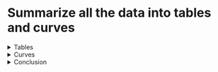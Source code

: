 # Summarize all the data into tables and curves

<details>
<summary>Tables</summary>

```bash
python summary.py
```

Note: The SE is calculated *after* averaging subsamples, because these are technical
replicates. So the divisor is the just the square root of the number of datasets.

```
-------------------------------------------------------------------------------------

m (# training observations) = 50

extra - base (pretraining boost)
┌─────────────────────────┬─────────┬──────────┬──────────┐
│ n (# test observations) ┆ lm_type ┆ mean     ┆ se       │
│ ---                     ┆ ---     ┆ ---      ┆ ---      │
│ i32                     ┆ str     ┆ f64      ┆ f64      │
╞═════════════════════════╪═════════╪══════════╪══════════╡
│ 50                      ┆ bert    ┆ 0.041272 ┆ 0.009548 │
│ 50                      ┆ gpt2    ┆ 0.03832  ┆ 0.011693 │
│ 100                     ┆ bert    ┆ 0.03886  ┆ 0.010742 │
│ 100                     ┆ gpt2    ┆ 0.04094  ┆ 0.011703 │
│ 200                     ┆ bert    ┆ 0.03902  ┆ 0.011268 │
│ 200                     ┆ gpt2    ┆ 0.043924 ┆ 0.011899 │
│ 500                     ┆ bert    ┆ 0.035112 ┆ 0.012875 │
│ 500                     ┆ gpt2    ┆ 0.046108 ┆ 0.010583 │
└─────────────────────────┴─────────┴──────────┴──────────┘

test - extra (evaluation bias)
┌─────────────────────────┬─────────┬───────────┬──────────┐
│ n (# test observations) ┆ lm_type ┆ mean      ┆ se       │
│ ---                     ┆ ---     ┆ ---       ┆ ---      │
│ i32                     ┆ str     ┆ f64       ┆ f64      │
╞═════════════════════════╪═════════╪═══════════╪══════════╡
│ 50                      ┆ bert    ┆ 0.001848  ┆ 0.002222 │
│ 50                      ┆ gpt2    ┆ 0.001832  ┆ 0.00101  │
│ 100                     ┆ bert    ┆ 0.001776  ┆ 0.001403 │
│ 100                     ┆ gpt2    ┆ 0.001096  ┆ 0.000761 │
│ 200                     ┆ bert    ┆ -0.003848 ┆ 0.00316  │
│ 200                     ┆ gpt2    ┆ -0.00046  ┆ 0.000953 │
│ 500                     ┆ bert    ┆ 0.004764  ┆ 0.005196 │
│ 500                     ┆ gpt2    ┆ -0.000764 ┆ 0.001356 │
└─────────────────────────┴─────────┴───────────┴──────────┘

-------------------------------------------------------------------------------------

m (# training observations) = 100

extra - base (pretraining boost)
┌─────────────────────────┬─────────┬──────────┬──────────┐
│ n (# test observations) ┆ lm_type ┆ mean     ┆ se       │
│ ---                     ┆ ---     ┆ ---      ┆ ---      │
│ i32                     ┆ str     ┆ f64      ┆ f64      │
╞═════════════════════════╪═════════╪══════════╪══════════╡
│ 50                      ┆ bert    ┆ 0.062064 ┆ 0.014933 │
│ 50                      ┆ gpt2    ┆ 0.021512 ┆ 0.011808 │
│ 100                     ┆ bert    ┆ 0.060996 ┆ 0.014185 │
│ 100                     ┆ gpt2    ┆ 0.024632 ┆ 0.011768 │
│ 200                     ┆ bert    ┆ 0.040692 ┆ 0.016094 │
│ 200                     ┆ gpt2    ┆ 0.062892 ┆ 0.01802  │
│ 500                     ┆ bert    ┆ 0.061296 ┆ 0.014497 │
│ 500                     ┆ gpt2    ┆ 0.038868 ┆ 0.013642 │
└─────────────────────────┴─────────┴──────────┴──────────┘

test - extra (evaluation bias)
┌─────────────────────────┬─────────┬───────────┬──────────┐
│ n (# test observations) ┆ lm_type ┆ mean      ┆ se       │
│ ---                     ┆ ---     ┆ ---       ┆ ---      │
│ i32                     ┆ str     ┆ f64       ┆ f64      │
╞═════════════════════════╪═════════╪═══════════╪══════════╡
│ 50                      ┆ bert    ┆ -0.000752 ┆ 0.001358 │
│ 50                      ┆ gpt2    ┆ -0.000512 ┆ 0.000963 │
│ 100                     ┆ bert    ┆ -0.003712 ┆ 0.002228 │
│ 100                     ┆ gpt2    ┆ 0.000268  ┆ 0.000668 │
│ 200                     ┆ bert    ┆ 0.003264  ┆ 0.002765 │
│ 200                     ┆ gpt2    ┆ -0.000112 ┆ 0.001128 │
│ 500                     ┆ bert    ┆ -0.001592 ┆ 0.004482 │
│ 500                     ┆ gpt2    ┆ -0.002076 ┆ 0.000832 │
└─────────────────────────┴─────────┴───────────┴──────────┘
```

</details>


<details>
<summary>Curves</summary>

Curves produced by [`./posterior_pred.ipynb`](./posterior_pred.ipynb)

<details>
<summary>m = 50</summary>

![posterior_pred_m50](./figures/posterior_pred_m50.png)

</details>


<details>
<summary>m = 100</summary>

![posterior_pred_m100](./figures/posterior_pred_m100.png)

</details>

</details>


<details>
<summary>Conclusion</summary>

We've sanity checked that pretraining is clearly beneficial across $n$. The boost in
accuracy is practically significant. There is potentially an effect to detect.

There evaluation bias is not. It bounces around 0. But even the big bounces aren't
enough to make a difference on most leaderboards / in most practical settings.

</details>
